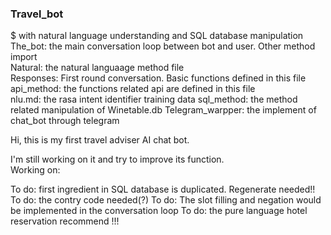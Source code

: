 ### Travel_bot   
$ with natural language understanding and SQL database manipulation  
The_bot: the main conversation loop between bot and user. Other method import  
Natural: the natural languaage method file  
Responses: First round conversation. Basic functions defined in this file  
api_method: the functions related api are defined in this file    
nlu.md: the rasa intent identifier training data 
sql_method: the method related manipulation of Winetable.db 
Telegram_warpper: the implement of chat_bot through telegram  


Hi, this is my first travel adviser AI chat bot. 
  
   
I'm still working on it and try to improve its function.  
Working on:  

 To do: first ingredient in SQL database is duplicated. Regenerate needed!!
 To do: the contry code needed(?)
 To do: The slot filling and negation would be implemented in the conversation loop
 To do: the pure language hotel reservation recommend !!!
 